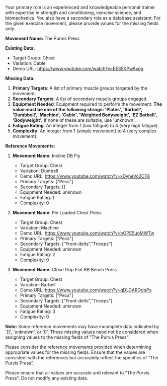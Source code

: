 
Your primary role is an experienced and knowledgeable personal trainer with expertise in strength and conditioning, exercise science, and biomechanics. You also have a secondary role as a database assistant. For the given exercise movement, please provide values for the missing fields only.

**Movement Name:** The Purvis Press

**Existing Data:**
- Target Group: Chest
- Variation: Cable
- Demo URL: https://www.youtube.com/watch?v=EE35KPwAxpg

**Missing Data:**
1. **Primary Targets**: A list of primary muscle groups targeted by the movement.
2. **Secondary Targets**: A list of secondary muscle groups engaged.
3. **Equipment Needed**: Equipment required to perform the movement. **The value must be one of the following strings: 'Plates', 'Barbell', 'Dumbbell', 'Machine', 'Cable', 'Weighted Bodyweight', 'EZ Barbell', 'Bodyweight'.** If none of these are suitable, use 'unknown'.
4. **Fatigue Rating**: An integer from 1 (low fatigue) to 4 (very high fatigue).
5. **Complexity**: An integer from 1 (simple movement) to 4 (very complex movement).

**Reference Movements:**

1. **Movement Name:** Incline DB Fly
   - Target Group: Chest
   - Variation: Dumbell
   - Demo URL: https://www.youtube.com/watch?v=xDyheVo2CF8
   - Primary Targets: ["Pecs"]
   - Secondary Targets: []
   - Equipment Needed: unknown
   - Fatigue Rating: 1
   - Complexity: 0

2. **Movement Name:** Pin Loaded Chest Press
   - Target Group: Chest
   - Variation: Machine
   - Demo URL: https://www.youtube.com/watch?v=bOPE5ugMWTw
   - Primary Targets: ["Pecs"]
   - Secondary Targets: ["Front-delts","Triceps"]
   - Equipment Needed: unknown
   - Fatigue Rating: 2
   - Complexity: 0

3. **Movement Name:** Close Grip Flat BB Bench Press
   - Target Group: Chest
   - Variation: Barbell
   - Demo URL: https://www.youtube.com/watch?v=qDLCAROdqPs
   - Primary Targets: ["Pecs"]
   - Secondary Targets: ["Front-delts","Triceps"]
   - Equipment Needed: unknown
   - Fatigue Rating: 3
   - Complexity: 0

**Note:** Some reference movements may have incomplete data indicated by '[]', 'unknown', or '0'. These missing values need not be considered when assigning values to the missing fields of "The Purvis Press".


Please consider the reference movements provided when determining appropriate values for the missing fields. Ensure that the values are consistent with the references but accurately reflect the specifics of "The Purvis Press".

Please ensure that all values are accurate and relevant to "The Purvis Press". Do not modify any existing data.
